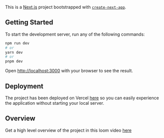 This is a [Next.js](https://nextjs.org/) project bootstrapped with [`create-next-app`](https://github.com/vercel/next.js/tree/canary/packages/create-next-app).

## Getting Started

To start the development server, run any of the following commands:

```bash
npm run dev
# or
yarn dev
# or
pnpm dev
```

Open [http://localhost:3000](http://localhost:3000) with your browser to see the result.

## Deployment

The project has been deployed on Vercel [here](https://directus-hp9ykve5f-estheragbaje.vercel.app/) so you can easily experience the application without starting your local server.

## Overview

Get a high level overview of the project in this loom video [here](https://www.loom.com/share/72c7ca9a40b1405b92b0e2dc4b47423c)
